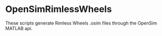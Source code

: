 # OpenSimRimlessWheels

These scripts generate Rimless Wheels .osim files through the OpenSim MATLAB api.


